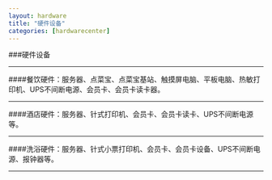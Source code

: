```yaml
---
layout: hardware
title: "硬件设备"
categories: [hardwarecenter]
---
```

###硬件设备 
<hr/>
####餐饮硬件：服务器、点菜宝、点菜宝基站、触摸屏电脑、平板电脑、热敏打印机、UPS不间断电源、会员卡、会员卡读卡器。
<hr/>
####酒店硬件：服务器、针式打印机、会员卡、会员卡读卡、UPS不间断电源等。
<hr/>
####洗浴硬件：服务器、针式小票打印机、会员卡、会员卡设备、UPS不间断电源、报钟器等。
<hr/>
